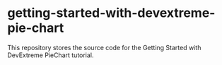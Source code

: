 # getting-started-with-devextreme-pie-chart
This repository stores the source code for the Getting Started with DevExtreme PieChart tutorial.
